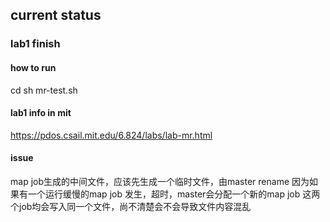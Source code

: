 ## current status

### lab1 finish

#### how to run
cd 
sh mr-test.sh

#### lab1 info in mit
https://pdos.csail.mit.edu/6.824/labs/lab-mr.html

#### issue
map job生成的中间文件，应该先生成一个临时文件，由master rename
因为如果有一个运行缓慢的map job 发生，超时，master会分配一个新的map job
这两个job均会写入同一个文件，尚不清楚会不会导致文件内容混乱
